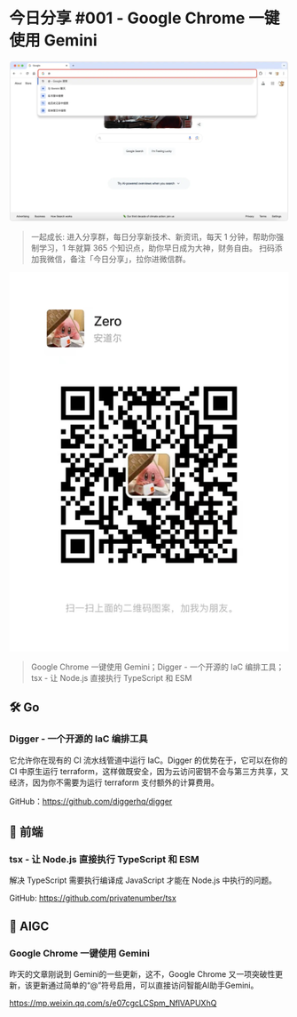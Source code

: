 # 今日分享 #001 - Google Chrome 一键使用 Gemini

![](./images/2024.05.03_google-chrome-gemini.webp)

> 一起成长: 进入分享群，每日分享新技术、新资讯，每天 1 分钟，帮助你强制学习，1 年就算 365 个知识点，助你早日成为大神，财务自由。
扫码添加我微信，备注「今日分享」，拉你进微信群。

![](./images/WeChat-QRCode.png)

> Google Chrome 一键使用 Gemini；Digger - 一个开源的 IaC 编排工具；tsx - 让 Node.js 直接执行 TypeScript 和 ESM

## 🛠 Go

### Digger - 一个开源的 IaC 编排工具

它允许你在现有的 CI 流水线管道中运行 IaC。Digger 的优势在于，它可以在你的 CI 中原生运行 terraform，这样做既安全，因为云访问密钥不会与第三方共享，又经济，因为你不需要为运行 terraform 支付额外的计算费用。

GitHub：https://github.com/diggerhq/digger

## 📘 前端

### tsx - 让 Node.js 直接执行 TypeScript 和 ESM

解决 TypeScript 需要执行编译成 JavaScript 才能在 Node.js 中执行的问题。

GitHub: https://github.com/privatenumber/tsx

## 🤖 AIGC

### Google Chrome 一键使用 Gemini

昨天的文章刚说到 Gemini的一些更新，这不，Google Chrome 又一项突破性更新，该更新通过简单的“@”符号启用，可以直接访问智能AI助手Gemini。

https://mp.weixin.qq.com/s/e07cgcLCSpm_NflVAPUXhQ
